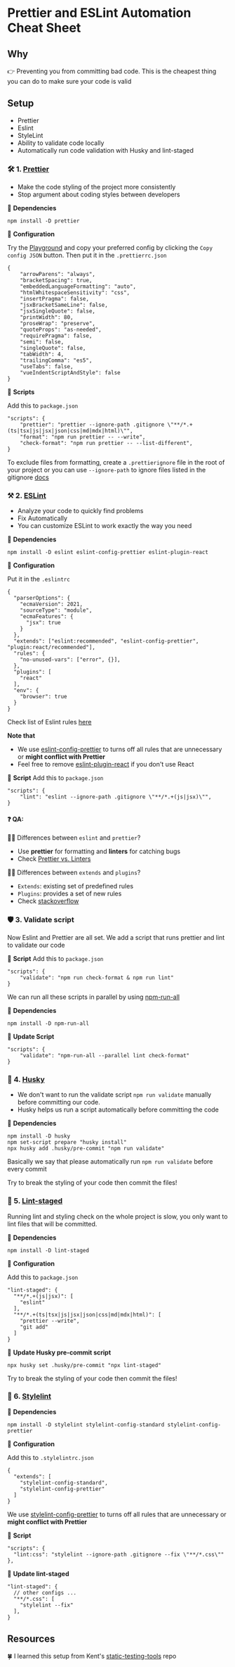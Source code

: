 # Prettier and ESLint Automation Cheat Sheet

## Why
👉 Preventing you from committing bad code. This is the cheapest thing you can do to make sure your code is valid

## Setup

- Prettier
- Eslint
- StyleLint
- Ability to validate code locally
- Automatically run code validation with Husky and lint-staged

### 🛠 1. [Prettier](https://prettier.io/docs/en/install.html)

- Make the code styling of the project more consistently
- Stop argument about coding styles between
  developers

🐨 **Dependencies**
```script
npm install -D prettier
```

🐨 **Configuration**

Try the [Playground](https://prettier.io/playground/) and copy your preferred config by clicking the `Copy config JSON` button. Then put it in the `.prettierrc.json`
```script
{
    "arrowParens": "always",
    "bracketSpacing": true,
    "embeddedLanguageFormatting": "auto",
    "htmlWhitespaceSensitivity": "css",
    "insertPragma": false,
    "jsxBracketSameLine": false,
    "jsxSingleQuote": false,
    "printWidth": 80,
    "proseWrap": "preserve",
    "quoteProps": "as-needed",
    "requirePragma": false,
    "semi": false,
    "singleQuote": false,
    "tabWidth": 4,
    "trailingComma": "es5",
    "useTabs": false,
    "vueIndentScriptAndStyle": false
}
```

🐨 **Scripts**

Add this to `package.json`
```script
"scripts": {
    "prettier": "prettier --ignore-path .gitignore \"**/*.+(ts|tsx|js|jsx|json|css|md|mdx|html)\"",
    "format": "npm run prettier -- --write",
    "check-format": "npm run prettier -- --list-different",
}
```

To exclude files from formatting, create a `.prettierignore` file in the root of your project or you can use `--ignore-path` to ignore files listed in the gitignore [docs](https://prettier.io/docs/en/ignore.html)

### ⚒️ 2. [ESLint](https://eslint.org/)

- Analyze your code to quickly find problems
- Fix Automatically
- You can customize ESLint to work exactly the way you need

🐨 **Dependencies**
```script
npm install -D eslint eslint-config-prettier eslint-plugin-react
```

🐨 **Configuration**

Put it in the `.eslintrc`
```script
{
  "parserOptions": {
    "ecmaVersion": 2021,
    "sourceType": "module",
    "ecmaFeatures": {
      "jsx": true
    }
  },
  "extends": ["eslint:recommended", "eslint-config-prettier", "plugin:react/recommended"],
  "rules": {
    "no-unused-vars": ["error", {}],
  },
  "plugins": [
    "react"
  ],
  "env": {
    "browser": true
  }
}
```

Check list of Eslint rules [here](https://eslint.org/docs/rules/)

**Note that**
- We use [eslint-config-prettier](https://github.com/prettier/eslint-config-prettier) to turns off all rules that are unnecessary or **might conflict with Prettier**
- Feel free to remove [eslint-plugin-react](https://github.com/yannickcr/eslint-plugin-react) if you don't use React

🐨 **Script**
Add this to `package.json`

```script
"scripts": {
    "lint": "eslint --ignore-path .gitignore \"**/*.+(js|jsx)\"",
}
```
#### ❓️ QA:

🙋‍♂️ Differences between `eslint` and `prettier`?
- Use **prettier** for formatting and **linters** for catching bugs
- Check [Prettier vs. Linters](https://prettier.io/docs/en/comparison.html)

🙋‍♂️ Differences between `extends` and `plugins`?
- `Extends`: existing set of predefined rules
- `Plugins`: provides a set of new rules
- Check [stackoverflow](https://stackoverflow.com/a/54522973/8737224)

### 🛡 3. Validate script
Now Eslint and Prettier are all set. We add a script that runs prettier and lint to validate our code

🐨 **Script**
Add this to `package.json`
```script
"scripts": {
    "validate": "npm run check-format & npm run lint"
}
```

We can run all these scripts in parallel by using [npm-run-all](https://github.com/mysticatea/npm-run-all)

🐨 **Dependencies**
```script
npm install -D npm-run-all
```

🐨 **Update Script**
```script
"scripts": {
    "validate": "npm-run-all --parallel lint check-format"
}
```

### 🔭 4. [Husky](https://github.com/typicode/husky)

- We don't want to run the validate script `npm run validate` manually before committing our code.
- Husky helps us run a script automatically before committing the code

🐨 **Dependencies**
```script
npm install -D husky
npm set-script prepare "husky install"
npx husky add .husky/pre-commit "npm run validate"
```
Basically we say that please automatically run `npm run validate` before every commit

Try to break the styling of your code then commit the files!

### 🔬 5. [Lint-staged](https://github.com/typicode/husky)

Running lint and styling check on the whole project is slow, you only want to lint files that will be committed.

🐨 **Dependencies**
```script
npm install -D lint-staged
```

🐨 **Configuration**

Add this to `package.json`

```script
"lint-staged": {
  "**/*.+(js|jsx)": [
    "eslint"
  ],
  "**/*.+(ts|tsx|js|jsx|json|css|md|mdx|html)": [
    "prettier --write",
    "git add"
  ]
}
```

🐨 **Update Husky pre-commit script**
```script
npx husky set .husky/pre-commit "npx lint-staged"
```

Try to break the styling of your code then commit the files!

### 🎁 6. [Stylelint](https://stylelint.io/)
🐨 **Dependencies**
```script
npm install -D stylelint stylelint-config-standard stylelint-config-prettier
```

🐨 **Configuration**

Add this to `.stylelintrc.json`
```script
{
  "extends": [
    "stylelint-config-standard",
    "stylelint-config-prettier"
  ]
}
```

We use [stylelint-config-prettier](https://github.com/prettier/stylelint-config-prettier) to turns off all rules that are unnecessary or **might conflict with Prettier**

🐨 **Script**
```script
"scripts": {
  "lint:css": "stylelint --ignore-path .gitignore --fix \"**/*.css\""
},
```

🐨 **Update lint-staged**
```script
"lint-staged": {
  // other configs ...
  "**/*.css": [
    "stylelint --fix"
  ],
}
```

## Resources
🍀 I learned this setup from Kent's [static-testing-tools](https://github.com/kentcdodds/static-testing-tools) repo